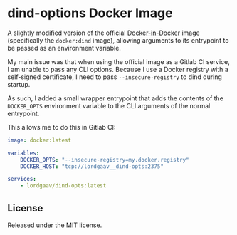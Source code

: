 # dind-options Docker Image

A slightly modified version of the official [Docker-in-Docker](https://hub.docker.com/_/docker/)
image (specifically the `docker:dind` image), allowing arguments to its
entrypoint to be passed as an environment variable.

My main issue was that when using the official image as a Gitlab CI service, I
am unable to pass any CLI options. Because I use a Docker registry with a
self-signed certificate, I need to pass `--insecure-registry` to dind during
startup.

As such, I added a small wrapper entrypoint that adds the contents of the
`DOCKER_OPTS` environment variable to the CLI arguments of the normal entrypoint.

This allows me to do this in Gitlab CI:

```yaml
image: docker:latest

variables:
    DOCKER_OPTS: "--insecure-registry=my.docker.registry"
    DOCKER_HOST: "tcp://lordgaav__dind-opts:2375"

services:
    - lordgaav/dind-opts:latest
```

## License

Released under the MIT license.
